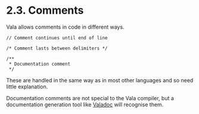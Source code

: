 # 2.3. Comments

Vala allows comments in code in different ways.

```vala
// Comment continues until end of line

/* Comment lasts between delimiters */

/**
 * Documentation comment
 */
```

These are handled in the same way as in most other languages and so need
little explanation.

Documentation comments are not special to the Vala compiler, but a
documentation generation tool like
[Valadoc](../../../../developer-guides/documentation/valadoc-guide) will recognise them.
